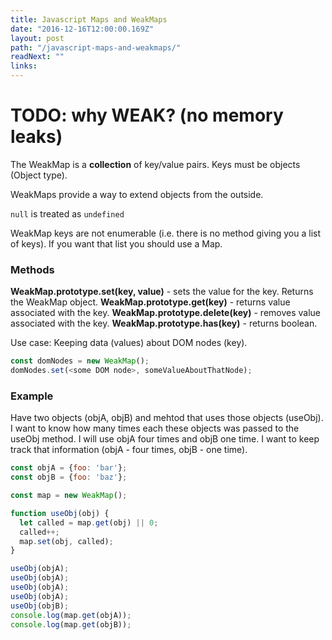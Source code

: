 ```yaml
---
title: Javascript Maps and WeakMaps
date: "2016-12-16T12:00:00.169Z"
layout: post
path: "/javascript-maps-and-weakmaps/"
readNext: ""
links:
---
```


# TODO: why WEAK? (no memory leaks)

The WeakMap is a **collection** of key/value pairs.
Keys must be objects (Object type).

WeakMaps provide a way to extend objects from the outside.

`null` is treated as `undefined`

WeakMap keys are not enumerable (i.e. there is no method giving you a list of keys).
If you want that list you should use a Map.

### Methods

**WeakMap.prototype.set(key, value)** - sets the value for the key. Returns the WeakMap object.
**WeakMap.prototype.get(key)** - returns value associated with the key.
**WeakMap.prototype.delete(key)** - removes value associated with the key.
**WeakMap.prototype.has(key)** - returns boolean.

Use case:
Keeping data (values) about DOM nodes (key).
````javascript
const domNodes = new WeakMap();
domNodes.set(<some DOM node>, someValueAboutThatNode);
````


### Example

Have two objects (objA, objB) and mehtod that uses those objects (useObj).
I want to know how many times each these objects was passed to the useObj method.
I will use objA four times and objB one time.
I want to keep track that information (objA - four times, objB - one time).

````javascript
const objA = {foo: 'bar'};
const objB = {foo: 'baz'};

const map = new WeakMap();

function useObj(obj) {
  let called = map.get(obj) || 0;
  called++;
  map.set(obj, called);
}

useObj(objA);
useObj(objA);
useObj(objA);
useObj(objA);
useObj(objB);
console.log(map.get(objA));
console.log(map.get(objB));
````
